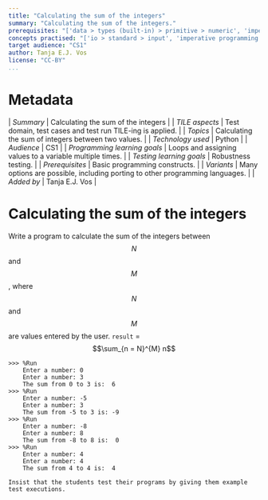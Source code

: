 ```yaml
---
title: "Calculating the sum of the integers"
summary: "Calculating the sum of the integers."
prerequisites: "['data > types (built-in) > primitive > numeric', 'imperative programming > variables > variable declaration', 'expressions > operators > arithmetic operators']"
concepts practised: "['io > standard > input', 'imperative programming > variables > variable declaration', 'imperative programming > variables > assignment', 'control flow > loops']"
target audience: "CS1"
author: Tanja E.J. Vos
license: "CC-BY"
...
```



# Metadata

| *Summary*                     | Calculating the sum of the integers |
| *TILE aspects*                | Test domain, test cases and test run TILE-ing is applied. |
| *Topics*                      | Calculating the sum of integers between two values. |
| *Technology used*             | Python |
| *Audience*                    | CS1 |
| *Programming learning goals*  | Loops and assigning values to a variable multiple times. |
| *Testing learning goals*      | Robustness testing. |
| *Prerequisites*               | Basic programming constructs. |
| *Variants*                    | Many options are possible, including porting to other programming languages. | 
| *Added by*                    | Tanja E.J. Vos |   


# Calculating the sum of the integers





Write a program to calculate the sum of the integers between $$N$$ and
$$M$$, where $$N$$ and $$M$$ are values entered by the user. `result` =
$$\sum_{n = N}^{M} n$$


```small
>>> %Run 
    Enter a number: 0
    Enter a number: 3
    The sum from 0 to 3 is:  6
>>> %Run 
    Enter a number: -5
    Enter a number: 3
    The sum from -5 to 3 is: -9
>>> %Run 
    Enter a number: -8
    Enter a number: 8
    The sum from -8 to 8 is:  0
>>> %Run 
    Enter a number: 4
    Enter a number: 4
    The sum from 4 to 4 is:  4
```

```testruntile
Insist that the students test their programs by giving them example
test executions.
```
